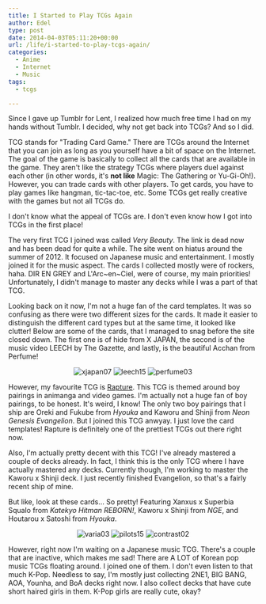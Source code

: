 ```yaml
---
title: I Started to Play TCGs Again
author: Edel
type: post
date: 2014-04-03T05:11:20+00:00
url: /life/i-started-to-play-tcgs-again/
categories:
  - Anime
  - Internet
  - Music
tags:
  - tcgs

---
```

Since I gave up Tumblr for Lent, I realized how much free time I had on my hands without Tumblr. I decided, why not get back into TCGs? And so I did.

TCG stands for "Trading Card Game." There are TCGs around the Internet that you can join as long as you yourself have a bit of space on the Internet. The goal of the game is basically to collect all the cards that are available in the game. They aren't like the strategy TCGs where players duel against each other (in other words, it's **not like** Magic: The Gathering or Yu-Gi-Oh!). However, you can trade cards with other players. To get cards, you have to play games like hangman, tic-tac-toe, etc. Some TCGs get really creative with the games but not all TCGs do.

I don't know what the appeal of TCGs are. I don't even know how I got into TCGs in the first place!

The very first TCG I joined was called _Very Beauty_. The link is dead now and has been dead for quite a while. The site went on hiatus around the summer of 2012. It focused on Japanese music and entertainment. I mostly joined it for the music aspect. The cards I collected mostly were of rockers, haha. DIR EN GREY and L'Arc~en~Ciel, were of course, my main priorities! Unfortunately, I didn't manage to master any decks while I was a part of that TCG.

Looking back on it now, I'm not a huge fan of the card templates. It was so confusing as there were two different sizes for the cards. It made it easier to distinguish the different card types but at the same time, it looked like clutter! Below are some of the cards, that I managed to snag before the site closed down. The first one is of hide from X JAPAN, the second is of the music video LEECH by The Gazette, and lastly, is the beautiful Acchan from Perfume!

<p align="center">
  <img src="http://me.mazohyst.org/cards/vb/xjapan07.gif" alt="xjapan07" /> <img src="http://me.mazohyst.org/cards/vb/leech15.gif" alt="leech15" /> <img src="http://me.mazohyst.org/cards/vb/perfume03.gif" alt="perfume03" />
</p>

However, my favourite TCG is [Rapture][1]. This TCG is themed around boy pairings in animanga and video games. I'm actually not a huge fan of boy pairings, to be honest. It's weird, I know! The only two boy pairings that I ship are Oreki and Fukube from _Hyouka_ and Kaworu and Shinji from _Neon Genesis Evangelion_. But I joined this TCG anwyay. I just love the card templates! Rapture is definitely one of the prettiest TCGs out there right now.

Also, I'm actually pretty decent with this TCG! I've already mastered a couple of decks already. In fact, I think this is the only TCG where I have actually mastered any decks. Currently though, I'm working to master the Kaworu x Shinji deck. I just recently finished Evangelion, so that's a fairly recent ship of mine.

But like, look at these cards&#8230; So pretty! Featuring Xanxus x Superbia Squalo from _Katekyo Hitman REBORN!_, Kaworu x Shinji from _NGE_, and Houtarou x Satoshi from _Hyouka_.

<p align="center">
  <img src="http://me.mazohyst.org/cards/rapture/varia03.png" alt="varia03" /> <img src="http://me.mazohyst.org/cards/rapture/pilots15.png" alt="pilots15" /> <img src="http://me.mazohyst.org/cards/rapture/contrast02.png" alt="contrast02" />
</p>

However, right now I'm waiting on a Japanese music TCG. There's a couple that are inactive, which makes me sad! There are A LOT of Korean pop music TCGs floating around. I joined one of them. I don't even listen to that much K-Pop. Needless to say, I'm mostly just collecting 2NE1, BIG BANG, AOA, Younha, and BoA decks right now. I also collect decks that have cute short haired girls in them. K-Pop girls are really cute, okay?




 [1]: http://rapture.lightning-blade.net/